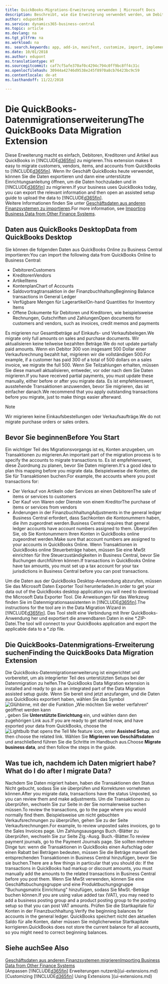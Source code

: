 ```yaml
---
title: QuickBooks-Migrations-Erweiterung verwenden | Microsoft Docs
description: Beschreibt, wie die Erweiterung verwendet werden, um Debitoren, Kreditoren, Artikel und Konten aus QuickBooks Desktop auf Business Central zu migrieren
author: edupont04
ms.service: dynamics365-business-central
ms.topic: article
ms.devlang: na
ms.tgt_pltfrm: na
ms.workload: na
ms. search.keywords: app, add-in, manifest, customize, import, implement
ms.date: 10/01/2018
ms.author: edupont
ms.translationtype: HT
ms.sourcegitcommit: caf7cf5afe370af0c4294c794c0ff9bc8ff4c31c
ms.openlocfilehash: 30944a42746d9538e245f8970a8cb76423bc9c59
ms.contentlocale: de-at
ms.lasthandoff: 11/22/2018

---
```


# <a name="the-quickbooks-data-migration-extension"></a><span data-ttu-id="66318-103">Die QuickBooks-Datenmigrationserweiterung</span><span class="sxs-lookup"><span data-stu-id="66318-103">The QuickBooks Data Migration Extension</span></span>
<span data-ttu-id="66318-104">Diese Erweiterung macht es einfach, Debitoren, Kreditoren und Artikel aus QuickBooks in [!INCLUDE[d365fin](includes/d365fin_md.md)] zu migrieren.</span><span class="sxs-lookup"><span data-stu-id="66318-104">This extension makes it easy to migrate customers, vendors, items, and accounts from QuickBooks to [!INCLUDE[d365fin](includes/d365fin_md.md)].</span></span> <span data-ttu-id="66318-105">Wenn Ihr Geschäft QuickBooks heute verwendet, können Sie die Daten exportieren und dann eine unterstützte Einrichtungsanleitung öffnen, um die Daten hochzuladen und in [!INCLUDE[d365fin](includes/d365fin_md.md)] zu migrieren.</span><span class="sxs-lookup"><span data-stu-id="66318-105">If your business uses QuickBooks today, you can export the relevant information and then open an assisted setup guide to upload the data to [!INCLUDE[d365fin](includes/d365fin_md.md)].</span></span>  
<span data-ttu-id="66318-106">Weitere Informationen finden Sie unter [Geschäftsdaten aus anderen Finanzsystemen zu importieren](across-import-data-configuration-packages.md).</span><span class="sxs-lookup"><span data-stu-id="66318-106">For more information, see [Importing Business Data from Other Finance Systems](across-import-data-configuration-packages.md).</span></span>

## <a name="data-from-quickbooks-desktop"></a><span data-ttu-id="66318-107">Daten aus QuickBooks Desktop</span><span class="sxs-lookup"><span data-stu-id="66318-107">Data from QuickBooks Desktop</span></span>
 
<span data-ttu-id="66318-108">Sie können die folgenden Daten aus QuickBooks Online zu Business Central importieren:</span><span class="sxs-lookup"><span data-stu-id="66318-108">You can import the following data from QuickBooks Online to Business Central:</span></span>

- <span data-ttu-id="66318-109">Debitoren</span><span class="sxs-lookup"><span data-stu-id="66318-109">Customers</span></span>  
- <span data-ttu-id="66318-110">Kreditoren</span><span class="sxs-lookup"><span data-stu-id="66318-110">Vendors</span></span>  
- <span data-ttu-id="66318-111">Artikel</span><span class="sxs-lookup"><span data-stu-id="66318-111">Items</span></span>  
- <span data-ttu-id="66318-112">Kontenplan</span><span class="sxs-lookup"><span data-stu-id="66318-112">Chart of Accounts</span></span>  
- <span data-ttu-id="66318-113">Saldovortragtransaktion in der Finanzbuchhaltung</span><span class="sxs-lookup"><span data-stu-id="66318-113">Beginning Balance transactions in General Ledger</span></span>  
- <span data-ttu-id="66318-114">Verfügbare Mengen für Lagerartikel</span><span class="sxs-lookup"><span data-stu-id="66318-114">On-hand Quantities for Inventory Items</span></span>  
- <span data-ttu-id="66318-115">Offene Dokumente für Debitoren und Kreditoren, wie beispielsweise Rechnungen, Gutschriften und Zahlungen</span><span class="sxs-lookup"><span data-stu-id="66318-115">Open documents for customers and vendors, such as invoices, credit memos and payments</span></span>  

<span data-ttu-id="66318-116">Es migrieren nur Gesamtbeträge auf Einkaufs- und Verkaufsbelegen.</span><span class="sxs-lookup"><span data-stu-id="66318-116">We migrate only full amounts on sales and purchase documents.</span></span> <span data-ttu-id="66318-117">Wir aktualisieren keine teilweise bezahlten Beträge.</span><span class="sxs-lookup"><span data-stu-id="66318-117">We do not update partially paid amounts.</span></span> <span data-ttu-id="66318-118">Wenn ein Debitor 300 von insgesamt 500 Dollar einer Verkaufsrechnung bezahlt hat, migrieren wir die vollständigen 500.</span><span class="sxs-lookup"><span data-stu-id="66318-118">For example, if a customer has paid 300 of a total of 500 dollars on a sales invoice, we migrate the full 500.</span></span> <span data-ttu-id="66318-119">Wenn Sie Teilzahlungen erhalten, müssen Sie diese manuell aktualisieren, entweder, vor oder nach dem Sie Daten migrieren.</span><span class="sxs-lookup"><span data-stu-id="66318-119">If you have received partial payments, you must update these manually, either before or after you migrate data.</span></span> <span data-ttu-id="66318-120">Es ist empfehlenswert, ausstehende Transaktionen anzuwenden, bevor Sie migrieren, das ist einfacher danach.</span><span class="sxs-lookup"><span data-stu-id="66318-120">We recommend that you apply outstanding transactions before you migrate, just to make things easier afterward.</span></span>

> [!NOTE]
> <span data-ttu-id="66318-121">Wir migrieren keine Einkaufsbestellungen oder Verkaufsaufträge.</span><span class="sxs-lookup"><span data-stu-id="66318-121">We do not migrate purchase orders or sales orders.</span></span>

## <a name="before-you-start"></a><span data-ttu-id="66318-122">Bevor Sie beginnen</span><span class="sxs-lookup"><span data-stu-id="66318-122">Before You Start</span></span>
<span data-ttu-id="66318-123">Ein wichtiger Teil des Migrationsvorgangs ist es, Konten anzugeben, um Transaktionen zu migrieren.</span><span class="sxs-lookup"><span data-stu-id="66318-123">An important part of the migration process is to specify the accounts to migrate transactions to.</span></span> <span data-ttu-id="66318-124">Es ist empfehlenswert, diese Zuordnung zu planen, bevor Sie Daten migrieren.</span><span class="sxs-lookup"><span data-stu-id="66318-124">It's a good idea to plan this mapping before you migrate data.</span></span> <span data-ttu-id="66318-125">Beispielsweise die Konten, die Sie für Transaktionen buchen:</span><span class="sxs-lookup"><span data-stu-id="66318-125">For example, the accounts where you post transactions for:</span></span>

- <span data-ttu-id="66318-126">Der Verkauf von Artikeln oder Services an einen Debitoren</span><span class="sxs-lookup"><span data-stu-id="66318-126">The sale of items or services to customers</span></span>  
- <span data-ttu-id="66318-127">Der Kauf von Waren oder Dienste von einem Kreditor</span><span class="sxs-lookup"><span data-stu-id="66318-127">The purchase of items or services from vendors</span></span>  
- <span data-ttu-id="66318-128">Änderungen in der Finanzbuchhaltung</span><span class="sxs-lookup"><span data-stu-id="66318-128">Adjustments in the general ledger</span></span>  
<span data-ttu-id="66318-129">Business Central erfordert, dass Sachkonten die Kontonummern haben, die ihm zugeordnet werden.</span><span class="sxs-lookup"><span data-stu-id="66318-129">Business Central requires that general ledger accounts have account numbers assigned to them.</span></span> <span data-ttu-id="66318-130">Überprüfen Sie, ob Sie Kontonummern Ihren Konten in QuickBooks online zugeordnet werden.</span><span class="sxs-lookup"><span data-stu-id="66318-130">Make sure that account numbers are assigned to your accounts in QuickBooks Online.</span></span>
<span data-ttu-id="66318-131">Wenn Transaktionen in QuickBooks online Steuerbeträge haben, müssen Sie eine MwSt einrichten für Ihre Steuerzuständigkeiten in Business Central, bevor Sie Buchungen durchführen können.</span><span class="sxs-lookup"><span data-stu-id="66318-131">If transactions in QuickBooks Online have tax amounts, you must set up a tax account for your tax jurisdictions in Business Central before you can post transactions.</span></span>

<span data-ttu-id="66318-132">Um die Daten aus der QuickBooks Desktop-Anwendung abzurufen, müssen Sie das Microsoft Daten Exporter Tool herunterladen.</span><span class="sxs-lookup"><span data-stu-id="66318-132">In order to get your data out of the QuickBooks desktop application you will need to download the Microsoft Data Exporter Tool.</span></span>  <span data-ttu-id="66318-133">Die Anweisungen für das Werkzeug finden Sie im Datenmigrationsassistenten in [!INCLUDE[d365fin](includes/d365fin_md.md)].</span><span class="sxs-lookup"><span data-stu-id="66318-133">The instructions for the tool are in the Data Migration Wizard in [!INCLUDE[d365fin](includes/d365fin_md.md)].</span></span> <span data-ttu-id="66318-134">Das Tool stellt eine Verbindung mit Ihrer QuickBooks-Anwendung her und exportiert die anwendbaren Daten in eine \*.ZIP-Datei.</span><span class="sxs-lookup"><span data-stu-id="66318-134">The tool will connect to your QuickBooks application and export the applicable data to a \*.zip file.</span></span>  

## <a name="finding-the-quickbooks-data-migration-extension"></a><span data-ttu-id="66318-135">Die QuickBooks-Datenmigrations-Erweiterung suchen</span><span class="sxs-lookup"><span data-stu-id="66318-135">Finding the QuickBooks Data Migration Extension</span></span>
<span data-ttu-id="66318-136">Die QuickBooks-Datenmigrationserweiterung ist eingerichtet und vorbereitet, um als integrierter Teil des unterstützten Setups bei der Datenmigration zu helfen.</span><span class="sxs-lookup"><span data-stu-id="66318-136">The QuickBooks Data Migration extension is installed and ready to go as an integrated part of the Data Migration assisted setup guide.</span></span> <span data-ttu-id="66318-137">Wenn Sie bereit sind jetzt anzufangen, und die Daten aus QuickBooks exportiert haben, wählen Sie das Symbol ![Glühbirne, mit der die Funktion „Wie möchten Sie weiter verfahren“ geöffnet werden kann](media/ui-search/search_small.png "Wie möchten Sie weiter verfahren"), geben Sie **Unterstützte Einrichtung** ein, und wählen dann den zugehörigen Link aus.</span><span class="sxs-lookup"><span data-stu-id="66318-137">If you are ready to get started now, and have exported your data from QuickBooks, choose the ![Lightbulb that opens the Tell Me feature](media/ui-search/search_small.png "Tell me what you want to do") icon, enter **Assisted Setup**, and then choose the related link.</span></span> <span data-ttu-id="66318-138">Wählen Sie **Migrieren von Geschäftsdaten** und anschließend führen Sie die Schritte im Handbuch aus.</span><span class="sxs-lookup"><span data-stu-id="66318-138">Choose **Migrate business data**, and then follow the steps in the guide.</span></span>  

## <a name="what-do-i-do-after-i-migrate-data"></a><span data-ttu-id="66318-139">Was tue ich, nachdem ich Daten migriert habe?</span><span class="sxs-lookup"><span data-stu-id="66318-139">What do I do after I migrate Data?</span></span>
<span data-ttu-id="66318-140">Nachdem Sie Daten migriert haben, haben die Transaktionen den Status Nicht gebucht, sodass Sie sie überprüfen und Korrekturen vornehmen können.</span><span class="sxs-lookup"><span data-stu-id="66318-140">After you migrate data, transactions have the status Unposted, so you can review them and make adjustments.</span></span> <span data-ttu-id="66318-141">Um die Transaktionen zu überprüfen, wechseln Sie zur Seite in der Sie normalerweise suchen müssen.</span><span class="sxs-lookup"><span data-stu-id="66318-141">To review the transactions, go to the page where you would normally find them.</span></span> <span data-ttu-id="66318-142">Beispielsweise um nicht gebuchten Verkaufsrechnungen zu überprüfen, gehen Sie zu der Seite Verkaufsrechnungen.</span><span class="sxs-lookup"><span data-stu-id="66318-142">For example, to review unposted sales invoices, go to the Sales Invoices page.</span></span> <span data-ttu-id="66318-143">Um Zahlungsausgangs Buch.-Blätter zu überprüfen, wechseln Sie zur Seite Zlg.-Ausg. Buch.-Blätter.</span><span class="sxs-lookup"><span data-stu-id="66318-143">To review payment journals, go to the Payment Journals page.</span></span>
<span data-ttu-id="66318-144">Sie sollten mehrere Dinge tun: wenn die Transaktionen in QuickBooks einen Aufschlag oder einen Rabatt bei Beträgen bedeuten, müssen Sie die Beträge manuell den entsprechenden Transaktionen in Business Central hinzufügen, bevor Sie sie buchen.</span><span class="sxs-lookup"><span data-stu-id="66318-144">There are a few things in particular that you should do: If the transactions in QuickBooks had markup or discount amounts, you must manually add the amounts to the related transactions in Business Central before you post them.</span></span>
<span data-ttu-id="66318-145">Wenn Sie MwSt verwenden, können Sie eine Geschäftsbuchungsgruppe und eine Produktbuchungsgruppe "Buchungsmatrix Einrichtung" hinzufügen, sodass Sie MwSt.-Beträge buchen können.</span><span class="sxs-lookup"><span data-stu-id="66318-145">If you are using value added tax (VAT), you may need to add a business posting group and a product posting group to the posting setup so that you can post VAT amounts.</span></span>
<span data-ttu-id="66318-146">Prüfen Sie die Startkapitale für Konten in der Finanzbuchhaltung.</span><span class="sxs-lookup"><span data-stu-id="66318-146">Verify the beginning balances for accounts in the general ledger.</span></span> <span data-ttu-id="66318-147">QuickBooks speichert nicht den aktuellen Saldo für alle Konten, daher müssen Sie möglicherweise Startkapitale korrigieren.</span><span class="sxs-lookup"><span data-stu-id="66318-147">QuickBooks does not store the current balance for all accounts, so you might need to correct beginning balances.</span></span>

## <a name="see-also"></a><span data-ttu-id="66318-148">Siehe auch</span><span class="sxs-lookup"><span data-stu-id="66318-148">See Also</span></span>
[<span data-ttu-id="66318-149">Geschäftsdaten aus anderen Finanzsystemen migrieren</span><span class="sxs-lookup"><span data-stu-id="66318-149">Importing Business Data from Other Finance Systems</span></span>](across-import-data-configuration-packages.md)  
<span data-ttu-id="66318-150">[Anpassen [!INCLUDE[d365fin](includes/d365fin_md.md)] Erweiterungen nutzenb](ui-extensions.md)</span><span class="sxs-lookup"><span data-stu-id="66318-150">[Customizing [!INCLUDE[d365fin](includes/d365fin_md.md)] Using Extensions ](ui-extensions.md)</span></span>  

